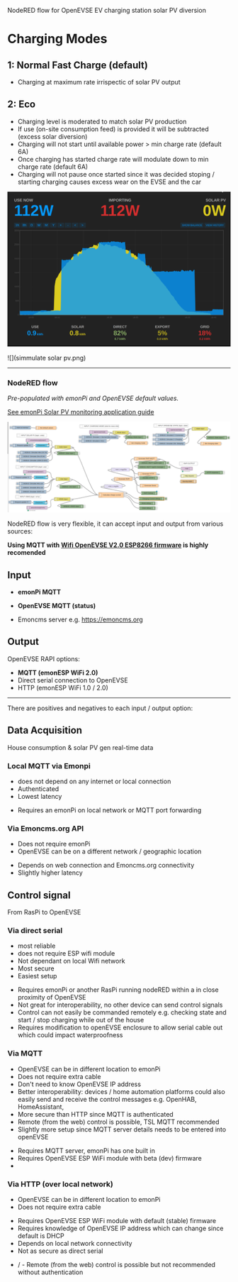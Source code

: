 NodeRED flow for OpenEVSE EV charging station solar PV diversion

# Charging Modes

## 1: Normal Fast Charge (default)

- Charging at maximum rate irrispectic of solar PV output


## 2: Eco

- Charging level is moderated to match solar PV production
- If use (on-site consumption feed) is provided it will be subtracted (excess solar diversion)
- Charging will not start until available power > min charge rate (default 6A)
- Once charging has started charge rate will modulate down to min charge rate (default 6A)
- Charging will not pause once started since it was decided stoping / starting charging causes excess wear on the EVSE and the car


![](MySolar.png)


![](simmulate solar pv.png)


***

### NodeRED flow

*Pre-populated with emonPi and OpenEVSE default values.*

[See emonPi Solar PV monitoring application guide](https://https://guide.openenergymonitor.org/applications/solar-pv/)

![](openevse-solarpv-divert.png)

NodeRED flow is very flexible, it can accept input and output from various sources:

**Using MQTT with [Wifi OpenEVSE V2.0 ESP8266 firmware](https://https://github.com/OpenEVSE/ESP8266_WiFi_v2.x) is highly recomended**

## Input

- **emonPi MQTT**
- **OpenEVSE MQTT (status)**

- Emoncms server e.g. https://emoncms.org

## Output

OpenEVSE RAPI options:

- **MQTT (emonESP WiFi 2.0)**
- Direct serial connection to OpenEVSE
- HTTP (emonESP WiFi 1.0 / 2.0)


***

There are positives and negatives to each input / output option:

## Data Acquisition

House consumption & solar PV gen real-time data

### Local MQTT via Emonpi

+ does not depend on any internet or local connection
+ Authenticated
+ Lowest latency
- Requires an emonPi on local network or MQTT port forwarding

### Via Emoncms.org API

+ Does not require emonPi
+ OpenEVSE can be on a different network / geographic location
- Depends on web connection and Emoncms.org connectivity
- Slightly higher latency

## Control signal

From RasPi to OpenEVSE

### Via direct serial

+ most reliable
+ does not require ESP wifi module
+ Not dependant on local Wifi network
+ Most secure
+ Easiest setup
- Requires emonPi or another RasPi running nodeRED within a in close proximity of OpenEVSE
- Not great for interoperability, no other device can send control signals
- Control can not easily be commanded remotely e.g. checking state and start / stop charging while out of the house
- Requires modification to openEVSE enclosure to allow serial cable out which could impact waterproofness

### Via MQTT

+ OpenEVSE can be in different location to emonPi
+ Does not require extra cable
+ Don't need to know OpenEVSE IP address
+ Better interoperability: devices / home automation platforms could also easily send and receive the control messages e.g. OpenHAB, HomeAssistant,
+ More secure than HTTP since MQTT is authenticated
+ Remote (from the web) control is possible, TSL MQTT
recommended
+ Slightly more setup since MQTT server details needs to be entered into openEVSE
- Requires MQTT server, emonPi has one built in
- Requires OpenEVSE ESP WiFi module with beta (dev) firmware
-
### Via HTTP (over local network)

+ OpenEVSE can be in different location to emonPi
+ Does not require extra cable
- Requires OpenEVSE ESP WiFi module with default (stable) firmware
- Requires knowledge of OpenEVSE IP address which can change since default is DHCP
- Depends on local network connectivity
- Not as secure as direct serial
+ / - Remote (from the web) control is possible but not recommended without authentication


